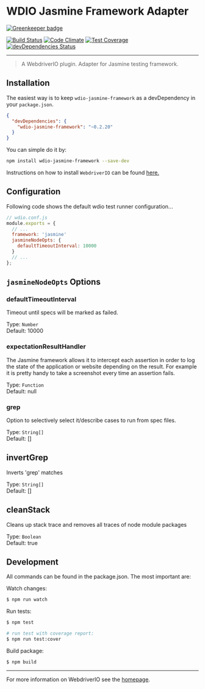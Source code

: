 WDIO Jasmine Framework Adapter
==============================

[![Greenkeeper badge](https://badges.greenkeeper.io/webdriverio/wdio-jasmine-framework.svg)](https://greenkeeper.io/)

[![Build Status](https://travis-ci.org/webdriverio/wdio-jasmine-framework.svg?branch=master)](https://travis-ci.org/webdriverio/wdio-jasmine-framework) [![Code Climate](https://codeclimate.com/github/webdriverio/wdio-jasmine-framework/badges/gpa.svg)](https://codeclimate.com/github/webdriverio/wdio-jasmine-framework) [![Test Coverage](https://codeclimate.com/github/webdriverio/wdio-jasmine-framework/badges/coverage.svg)](https://codeclimate.com/github/webdriverio/wdio-jasmine-framework/coverage) [![devDependencies Status](https://david-dm.org/webdriverio/wdio-jasmine-framework/dev-status.svg)](https://david-dm.org/webdriverio/wdio-jasmine-framework?type=dev)

***

> A WebdriverIO plugin. Adapter for Jasmine testing framework.

## Installation

The easiest way is to keep `wdio-jasmine-framework` as a devDependency in your `package.json`.

```json
{
  "devDependencies": {
    "wdio-jasmine-framework": "~0.2.20"
  }
}
```

You can simple do it by:

```bash
npm install wdio-jasmine-framework --save-dev
```

Instructions on how to install `WebdriverIO` can be found [here.](http://webdriver.io/guide/getstarted/install.html)

## Configuration

Following code shows the default wdio test runner configuration...

```js
// wdio.conf.js
module.exports = {
  // ...
  framework: 'jasmine'
  jasmineNodeOpts: {
    defaultTimeoutInterval: 10000
  }
  // ...
};
```

## `jasmineNodeOpts` Options

### defaultTimeoutInterval
Timeout until specs will be marked as failed.

Type: `Number`<br>
Default: 10000

### expectationResultHandler
The Jasmine framework allows it to intercept each assertion in order to log the state of the application
or website depending on the result. For example it is pretty handy to take a screenshot every time
an assertion fails.

Type: `Function`<br>
Default: null

### grep
Option to selectively select it/describe cases to run from spec files.

Type: `String[]`<br>
Default: []

## invertGrep
Inverts 'grep' matches

Type: `String[]`<br>
Default: []

## cleanStack
Cleans up stack trace and removes all traces of node module packages

Type: `Boolean`<br>
Default: true

## Development

All commands can be found in the package.json. The most important are:

Watch changes:

```sh
$ npm run watch
```

Run tests:

```sh
$ npm test

# run test with coverage report:
$ npm run test:cover
```

Build package:

```sh
$ npm build
```

----

For more information on WebdriverIO see the [homepage](http://webdriver.io).

